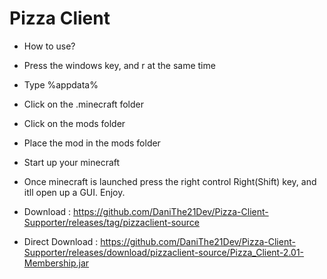 # Pizza Client
- How to use?
- Press the windows key, and r at the same time
- Type %appdata%
- Click on the .minecraft folder
- Click on the mods folder
- Place the mod in the mods folder
- Start up your minecraft

- Once minecraft is launched press the right control Right(Shift) key, and itll open up a GUI. Enjoy. 

- Download : https://github.com/DaniThe21Dev/Pizza-Client-Supporter/releases/tag/pizzaclient-source

- Direct Download : https://github.com/DaniThe21Dev/Pizza-Client-Supporter/releases/download/pizzaclient-source/Pizza_Client-2.01-Membership.jar
